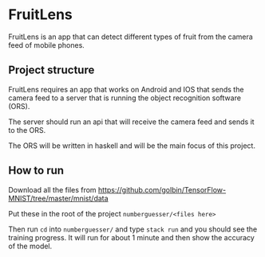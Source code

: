 # FruitLens
FruitLens is an app that can detect different types of fruit from the camera feed of mobile phones.

## Project structure
FruitLens requires an app that works on Android and IOS that sends the camera feed to a server that is running the object recognition software (ORS). 

The server should run an api that will receive the camera feed and sends it to the ORS.

The ORS will be written in haskell and will be the main focus of this project.

## How to run
Download all the files from https://github.com/golbin/TensorFlow-MNIST/tree/master/mnist/data

Put these in the root of the project `numberguesser/<files here>`

Then run `cd` into `numberguesser/` and type `stack run` and you should see the training progress. It will run for about 1 minute and then show the accuracy of the model.